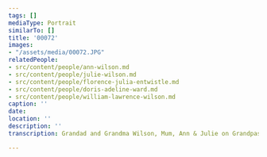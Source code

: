 ```yaml
---
tags: []
mediaType: Portrait
similarTo: []
title: '00072'
images:
- "/assets/media/00072.JPG"
relatedPeople:
- src/content/people/ann-wilson.md
- src/content/people/julie-wilson.md
- src/content/people/florence-julia-entwistle.md
- src/content/people/doris-adeline-ward.md
- src/content/people/william-lawrence-wilson.md
caption: ''
date: 
location: ''
description: ''
transcription: Grandad and Grandma Wilson, Mum, Ann & Julie on Grandpas lap

---
```

